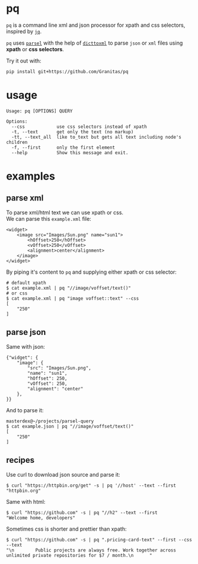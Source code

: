 # pq

`pq` is a command line xml and json processor for xpath and css selectors, inspired by [`jq`](https://github.com/stedolan/jq). 

`pq` uses [`parsel`](https://github.com/scrapy/parsel) with the help of [`dicttoxml`](https://github.com/quandyfactory/dicttoxml) to parse `json` or `xml` files using **xpath** or **css selectors**.

Try it out with:

    pip install git+https://github.com/Granitas/pq


# usage

    Usage: pq [OPTIONS] QUERY

    Options:
      --css            use css selectors instead of xpath
      -t, --text       get only the text (no markup)
      -tt, --text_all  like to_text but gets all text including node's children
      -f, --first      only the first element
      --help           Show this message and exit.

# examples
## parse xml
To parse xml/html text we can use xpath or css.  
We can parse this `example.xml` file:

    <widget>
        <image src="Images/Sun.png" name="sun1">
            <hOffset>250</hOffset>
            <vOffset>250</vOffset>
            <alignment>center</alignment>
        </image>
    </widget>

By piping it's content to `pq` and supplying either xpath or css selector:

    # default xpath
    $ cat example.xml | pq "//image/voffset/text()"  
    # or css
    $ cat example.xml | pq "image voffset::text" --css
    [
        "250"
    ]

## parse json    
Same with json:

    {"widget": {
        "image": { 
            "src": "Images/Sun.png",
            "name": "sun1",
            "hOffset": 250,
            "vOffset": 250,
            "alignment": "center"
        },
    }}  

And to parse it:

    masterdex@~/projects/parsel-query
    $ cat example.json | pq "//image/voffset/text()"  
    [
        "250"
    ]

## recipes

Use curl to download json source and parse it:

    $ curl "https://httpbin.org/get" -s | pq '//host' --text --first
    "httpbin.org"

Same with html:
    
    $ curl "https://github.com" -s | pq "//h2" --text --first
    "Welcome home, developers"
    
Sometimes css is shorter and prettier than xpath:

    $ curl "https://github.com" -s | pq ".pricing-card-text" --first --css --text
    "\n        Public projects are always free. Work together across unlimited private repositories for $7 / month.\n      "
